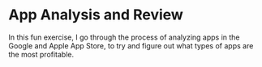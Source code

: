 # App Analysis and Review
In this fun exercise, I go through the process of analyzing apps in the Google and Apple App Store, to try and figure out what types of apps are the most profitable. 





